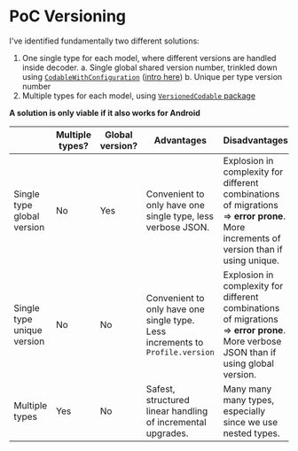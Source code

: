 # PoC Versioning

I've identified fundamentally two different solutions:
1. One single type for each model, where different versions are handled inside decoder.
	a. Single global shared version number, trinkled down using [`CodableWithConfiguration`](https://developer.apple.com/documentation/foundation/codablewithconfiguration) ([intro here](https://www.andyibanez.com/posts/the-mysterious-codablewithconfiguration-protocol/))
	b. Unique per type version number
2. Multiple types for each model, using [`VersionedCodable` package](https://github.com/jrothwell/VersionedCodable)

**A solution is only viable if it also works for Android**


|                            | Multiple types? | Global version? | Advantages | Disadvantages                                                                                                                          |
|----------------------------|-----------------|-------------------------------|------------|----------------------------------------------------------------------------------------------------------------------------------------|
| Single type global version | No              | Yes            | Convenient to only have one single type, less verbose JSON.     | Explosion in complexity for different combinations of migrations => **error prone**. More increments of version than if using unique.  |
| Single type unique version | No              | No             | Convenient to only have one single type. Less increments to `Profile.version`  |  Explosion in complexity for different combinations of migrations => **error prone**. More verbose JSON than if using global version.  |
| Multiple types             | Yes             | No             |  Safest, structured linear handling of incremental upgrades.     		|  Many many many types, especially since we use nested types. |